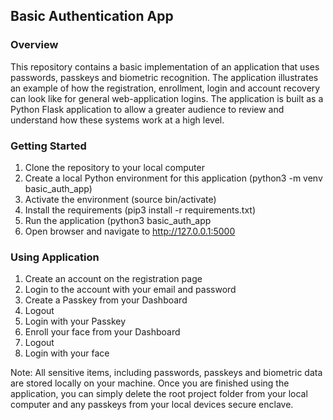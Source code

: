 ## Basic Authentication App

### Overview

This repository contains a basic implementation of an application that uses passwords, passkeys and biometric recognition. The application illustrates an example of how the registration, enrollment, login and account recovery can look like for general web-application logins. The application is built as a Python Flask application to allow a greater audience to review and understand how these systems work at a high level. 

### Getting Started

1. Clone the repository to your local computer
2. Create a local Python environment for this application (python3 -m venv basic_auth_app)
3. Activate the environment (source bin/activate)
4. Install the requirements (pip3 install -r requirements.txt)
5. Run the application (python3 basic_auth_app
6. Open browser and navigate to http://127.0.0.1:5000

### Using Application

1. Create an account on the registration page
2. Login to the account with your email and password
3. Create a Passkey from your Dashboard
4. Logout
5. Login with your Passkey
6. Enroll your face from your Dashboard
7. Logout
8. Login with your face

Note: All sensitive items, including passwords, passkeys and biometric data are stored locally on your machine. Once you are finished using the application, you can simply delete the root project folder from your local computer and any passkeys from your local devices secure enclave. 
